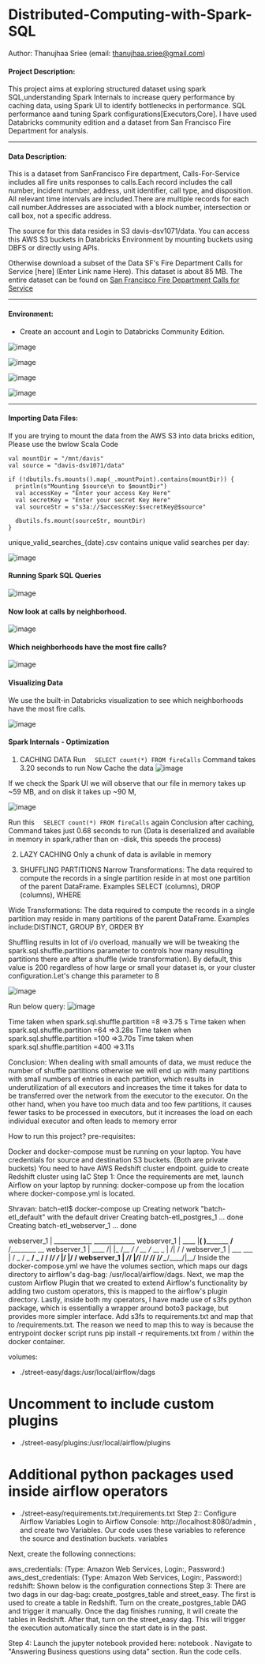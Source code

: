 # Distributed-Computing-with-Spark-SQL
Author: Thanujhaa Sriee (email: thanujhaa.sriee@gmail.com)</br>

#### Project Description:<br>
This project aims at exploring structured dataset using spark SQL,understanding Spark Internals to increase query performance by caching data, using Spark UI to identify bottlenecks in performance. SQL performance aand  tuning Spark configurations[Executors,Core]. I have used Databricks community edition and a dataset from San Francisco Fire Department for analysis.

<hr>

#### Data Description:<br>
This is a dataset from SanFrancisco Fire department, Calls-For-Service includes all fire units responses to calls.Each record includes the call number, incident number, address, unit identifier, call type, and disposition. All relevant time intervals are included.There are multiple records for each call number.Addresses are associated with a block number, intersection or call box, not a specific address.</br>

The source for this data resides in S3 davis-dsv1071/data. You can access this AWS S3 buckets in Databricks Environment by mounting buckets using DBFS or directly using APIs.

Otherwise download a subset of the Data SF's Fire Department Calls for Service [here] (Enter Link name Here). This dataset is about 85 MB.
The entire dataset can be found on [San Francisco Fire Department Calls for Service](https://data.sfgov.org/Public-Safety/Fire-Department-Calls-for-Service/nuek-vuh3/data)</br>

<hr>

#### Environment:</br>

- Create an account and Login to Databricks Community Edition.

![image](https://user-images.githubusercontent.com/69738890/100491118-ca534c00-30e6-11eb-868b-4bbe8909a818.png)

![image](https://user-images.githubusercontent.com/69738890/100491124-dfc87600-30e6-11eb-9c03-04769a9f226e.png)

![image](https://user-images.githubusercontent.com/69738890/100491155-1e5e3080-30e7-11eb-9410-e0bcd2f7f260.png)

![image](https://user-images.githubusercontent.com/69738890/100491218-75fc9c00-30e7-11eb-9e76-df11afc3892b.png)

<hr>

#### Importing Data Files:</br>

If you are trying to mount the data from the AWS S3 into data bricks edition, Please use the bwlow Scala Code

```
val mountDir = "/mnt/davis"
val source = "davis-dsv1071/data"

if (!dbutils.fs.mounts().map(_.mountPoint).contains(mountDir)) {
  println(s"Mounting $source\n to $mountDir")
  val accessKey = "Enter your access Key Here"
  val secretKey = "Enter your secret Key Here"
  val sourceStr = s"s3a://$accessKey:$secretKey@$source"
  
  dbutils.fs.mount(sourceStr, mountDir)
}
```


unique_valid_searches_{date}.csv contains unique valid searches per day:


![image](https://user-images.githubusercontent.com/69738890/100490743-56637480-30e3-11eb-9143-d42a30d311ab.png)

#### Running Spark SQL Queries

![image](https://user-images.githubusercontent.com/69738890/100490775-b528ee00-30e3-11eb-9ff2-577e85ca8bbe.png)

#### Now look at calls by neighborhood.

![image](https://user-images.githubusercontent.com/69738890/100490854-98d98100-30e4-11eb-99c6-7cf91d46a170.png)

#### Which neighborhoods have the most fire calls?

![image](https://user-images.githubusercontent.com/69738890/100490795-e1dd0580-30e3-11eb-8772-364f48c39ba1.png)

#### Visualizing Data

We use the built-in Databricks visualization to see which neighborhoods have the most fire calls.

![image](https://user-images.githubusercontent.com/69738890/100490813-1c46a280-30e4-11eb-81e0-b8602b62c200.png)

####  Spark Internals - Optimization
 1. CACHING DATA
 Run ```  SELECT count(*) FROM fireCalls```
 Command takes 3.20 seconds to run 
 Now Cache the data
 ![image](https://user-images.githubusercontent.com/69738890/100491620-a98cf580-30ea-11eb-9ac8-4325f4bbffc0.png)

  If we check the Spark UI we will observe that our file in memory takes up ~59 MB, and on disk it takes up ~90 M,

  ![image](https://user-images.githubusercontent.com/69738890/100491866-af83d600-30ec-11eb-9775-72f9b93a4e25.png)

  Run this ```  SELECT count(*) FROM fireCalls``` again
  Conclusion after caching, Command takes just 0.68 seconds to run (Data is deserialized and available in memory in spark,rather than on -disk, this speeds the process)
  
  2. LAZY CACHING 
  Only a chunk of data is avilable in memory
  
  3. SHUFFLING PARTITIONS
  Narrow Transformations: The data required to compute the records in a single partition reside in at most one partition of the parent DataFrame.
  Examples SELECT (columns), DROP (columns), WHERE
  
  Wide Transformations: The data required to compute the records in a single partition may reside in many partitions of the parent DataFrame.
  Examples include:DISTINCT, GROUP BY, ORDER BY
  
  Shuffling results in lot of i/o overload, manually we will be tweaking the spark.sql.shuffle.partitions parameter to controls how many resulting partitions there are after a   shuffle (wide transformation). By default, this value is 200 regardless of how large or small your dataset is, or your cluster configuration.Let's change this parameter to 8
  
  ![image](https://user-images.githubusercontent.com/69738890/100492310-69307600-30f0-11eb-9766-d34789b799da.png)
   
  Run below query:
  ![image](https://user-images.githubusercontent.com/69738890/100492367-ecea6280-30f0-11eb-8812-83de2d9ca991.png)
  
   Time taken when spark.sql.shuffle.partition =8  =>3.75 s
   Time taken when spark.sql.shuffle.partition =64  =>3.28s
   Time taken when spark.sql.shuffle.partition =100  =>3.70s
   Time taken when spark.sql.shuffle.partition =400  =>3.11s
   
   Conclusion: When dealing with small amounts of data, we must reduce the number of shuffle partitions otherwise we will end up with many partitions with small numbers of entries in each partition, which results in underutilization of all executors and increases the time it takes for data to be transferred over the network from the executor to the executor.
On the other hand, when you have too much data and too few partitions, it causes fewer tasks to be processed in executors, but it increases the load on each individual executor and often leads to memory error


How to run this project?
pre-requisites:

Docker and docker-compose must be running on your laptop.
You have credentials for source and destination S3 buckets. (Both are private buckets)
You need to have AWS Redshift cluster endpoint. guide to create Redshift cluster using IaC
Step 1: Once the requirements are met, launch Airflow on your laptop by running: docker-compose up from the location where docker-compose.yml is located.

Shravan: batch-etl$ docker-compose up
Creating network "batch-etl_default" with the default driver
Creating batch-etl_postgres_1 ... done
Creating batch-etl_webserver_1 ... done

webserver_1  |   ____________       _____________
webserver_1  |  ____    |__( )_________  __/__  /________      __
webserver_1  | ____  /| |_  /__  ___/_  /_ __  /_  __ \_ | /| / /
webserver_1  | ___  ___ |  / _  /   _  __/ _  / / /_/ /_ |/ |/ /
webserver_1  |  _/_/  |_/_/  /_/    /_/    /_/  \____/____/|__/
Inside the docker-compose.yml we have the volumes section, which maps our dags directory to airflow's dag-bag: /usr/local/airflow/dags. Next, we map the custom Airflow Plugin that we created to extend Airflow's functionality by adding two custom operators, this is mapped to the airflow's plugin directory. Lastly, inside both my operators, I have made use of s3fs python package, which is essentially a wrapper around boto3 package, but provides more simpler interface. Add s3fs to requirements.txt and map that to /requirements.txt. The reason we need to map this to way is because the entrypoint docker script runs pip install -r requirements.txt from / within the docker container.

volumes:
  - ./street-easy/dags:/usr/local/airflow/dags
  # Uncomment to include custom plugins
  - ./street-easy/plugins:/usr/local/airflow/plugins
  # Additional python packages used inside airflow operators
  - ./street-easy/requirements.txt:/requirements.txt
Step 2:: Configure Airflow Variables Login to Airflow Console: http://localhost:8080/admin , and create two Variables. Our code uses these variables to reference the source and destination buckets. variables

Next, create the following connections:

aws_credentials: (Type: Amazon Web Services, Login:, Password:)
aws_dest_credentials: (Type: Amazon Web Services, Login:, Password:)
redshift: Shown below is the configuration connections
Step 3: There are two dags in our dag-bag: create_postgres_table and street_easy. The first is used to create a table in Redshift. Turn on the create_postgres_table DAG and trigger it manually. Once the dag finishes running, it will create the tables in Redshift. After that, turn on the street_easy dag. This will trigger the execution automatically since the start date is in the past.

Step 4: Launch the jupyter notebook provided here: notebook . Navigate to "Answering Business questions using data" section. Run the code cells.
